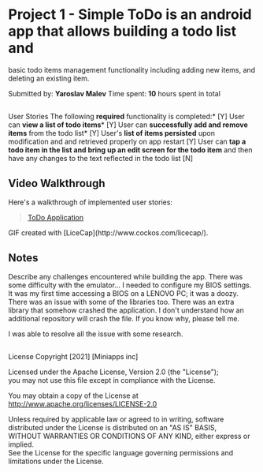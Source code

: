# Project 1 - Simple ToDo is an android app that allows building a todo list and 
basic todo items management functionality including 
adding new items, and deleting an existing item.


Submitted by: **Yaroslav Malev**
Time spent: **10** hours spent in total

## 
User Stories
The following **required** functionality is completed:*                    [Y] 
User can **view a list of todo items***                                    [Y] 
User can **successfully add and remove items** from the todo list*         [Y] 
User's **list of items persisted** upon modification and and 
retrieved properly on app restart                                          [Y] 
User can **tap a todo item in the list and bring up an edit screen for the todo 
item** and then have any changes to the text reflected in the todo list    [N] 



## Video Walkthrough

Here's a walkthrough of implemented user stories:
<blockquote class="imgur-embed-pub" lang="en" data-id="a/aVE8mby"  ><a href="//imgur.com/a/aVE8mby">ToDo Application</a></blockquote> GIF created with [LiceCap](http://www.cockos.com/licecap/).

## Notes
Describe any challenges encountered while building the app.
There was some difficulty with the emulator... I needed to configure my BIOS settings. It was my first time accessing a BIOS on a LENOVO PC; it was a doozy.
There was an issue with some of the libraries too. There was an extra library that somehow crashed the application. I don't understand how an additional repository will crash the file. If you know why, please tell me.

I was able to resolve all the issue with some research.
## 

License
Copyright [2021] [Miniapps inc]
   
Licensed under the Apache License, Version 2.0 (the "License");   
you may not use this file except in compliance with the License.  

You may obtain a copy of the License at       
http://www.apache.org/licenses/LICENSE-2.0

Unless required by applicable law or agreed to in writing, software  
distributed under the License is distributed on an "AS IS" BASIS,   
WITHOUT WARRANTIES OR CONDITIONS OF ANY KIND, either express or implied.  
See the License for the specific language governing permissions and    
limitations under the License.
